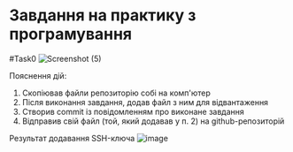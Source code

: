 # Завдання на практику з програмування

#Task0
![Screenshot (5)](https://user-images.githubusercontent.com/48256242/121808006-52520b00-cc5f-11eb-8b79-30547d1c05a0.png)

Пояснення дій:
1. Скопіював файли репозиторію собі на комп'ютер
2. Після виконання завдання, додав файл з ним для відвантаження
3. Створив commit із повідомленням про виконане завдання
4. Відправив свій файл (той, який додавав у п. 2) на github-репозиторій


Результат додавання SSH-ключа
![image](https://user-images.githubusercontent.com/48256242/121807917-da83e080-cc5e-11eb-9383-dd4adc2d6205.png)


